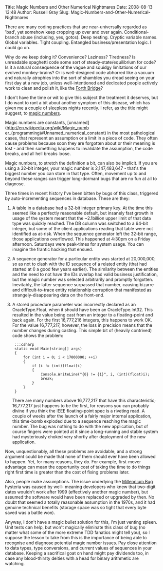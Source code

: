 Title: Magic Numbers and Other Numerical Nightmares
Date: 2008-08-13 13:48
Author: Russell Gray
Slug: Magic-Numbers-and-Other-Numerical-Nightmares

There are many coding practices that are near-universally regarded as 'bad',
yet somehow keep cropping up over and over again. Conditional-branch abuse
(including, yes, gotos). Deep nesting. Cryptic variable names. Global
variables. Tight coupling. Entangled business/presentation logic. I could go
on.

Why do we keep doing it? Convenience? Laziness? Tiredness? Is unreadable
spaghetti code some sort of steady-state/equilibrium for code? Is it a natural
consequence of the vague and squidgy limitations of our evolved monkey-brains?
Or is well-designed code abhorred like a vacuum and naturally atrophies into
the sort of shambles you dread seeing on your first day at a new job, unless
well-intentioned and dedicated people actively work to clean and polish it,
like the [Forth
Bridge](http://en.wikipedia.org/wiki/Forth_Railway_Bridge#Maintenance)?

I don't have the time or wit to give this subject the treatment it deserves,
but I do want to rant a bit about another symptom of this disease, which has
given me a couple of sleepless nights recently. I refer, as the title might
suggest, to [magic
numbers](http://en.wikipedia.org/wiki/Magic_number_(programming)).

Magic numbers are constants, [unnamed](http://en.wikipedia.org/wiki/Magic_numb
er_(programming)#Unnamed_numerical_constant) in the most pathological cases,
that represent an assumption or a limit in a piece of code. They often cause
problems because soon they are forgotten about or their meaning is lost - and
then something happens to invalidate the assumption, the code breaks, and all
hell breaks loose.

Magic numbers, to stretch the definition a bit, can also be implicit. If you
are using a 32-bit integer, your magic number is 2,147,483,647 - that's the
biggest number you can store in that type. Often, movement up to and beyond
these ranges can trigger long-dormant bugs that are no fun at all to diagnose.

Three times in recent history I've been bitten by bugs of this class,
triggered by auto-incrementing sequences in database. These are they:

1. A table in a database had a 32-bit integer primary key. At the time this
seemed like a perfectly reasonable default, but insanely fast growth in usage
of the system meant that the ~2.1billion upper limit of that data type was
quickly reached. The DB column was switched to a 64-bit integer, but some of
the client applications reading that table were not identified as at-risk.
When the sequence generator left the 32-bit range, those applications
overflowed. This happened at 4:30pm on a Friday afternoon. Saturdays were
peak-times for system usage. You can imagine the frantic hacking that ensued.

2. A sequence generator for a particular entity was started at 20,000,000, so
as not to clash with the ID sequence of a related entity (that had started at
0 a good few years earlier). The similarity between the entities and the need
to not have the IDs overlap had valid business justification, but the magic
number was selected arbitrarily and promptly forgotten. Inevitably, the latter
sequence surpassed that number, causing bizarre and difficult-to-trace entity
relationship corruption that manifested as strangely-disappearing data on the
front-end.

3. A stored procedure parameter was incorrectly declared as an
OracleType.Float, when it should have been an OracleType.Int32. This resulted
in the value being cast from an integer to a floating-point and back again.
For the first 16,777,216 integers, this happens to work OK. For the value
16,777,217, however, the loss in precision means that the number changes
during casting. This simple bit of (heavily contrived) code shows the problem:

        :::csharp
        static void Main(string[] args)
        {
            for (int i = 0; i < 17000000; ++i)
            {
                if (i != (int)(float)i)
                {
                    Console.WriteLine("{0} != {1}", i, (int)(float)i);
                    break;
                }
            }
        }

    There are many numbers above 16,777,217 that have this characteristic;
    16,777,217 just happens to be the first, for reasons you can probably
    divine if you think the IEEE floating-point spec is a riveting read. A
    couple of weeks after the launch of a fairly major internal application,
    this time-bomb exploded due to a sequence reaching the magic number. The
    bug was nothing to do with the new application, but of course fingers were
    pointed at it since a long-running and stable system had mysteriously
    choked very shortly after deployment of the new application.

Now, unquestionably, all these problems are avoidable, and a strong argument
could be made that none of them should ever have been allowed to happen. Yet,
for many reasons, they do. For example, first-mover advantage can mean the
opportunity cost of taking the time to do things right first time is greater
than the cost of fixing problems later.

Also, people make assumptions. The issue underlying the [Millennium
Bug](http://en.wikipedia.org/wiki/Millennium_bug) hysteria was caused by well-
meaning developers who knew that two-digit dates wouldn't work after 1999
(effectively another magic number), but assumed the software would have been
replaced or upgraded by then. No doubt that seemed a totally reasonable
assumption in the 1970s, and it had genuine technical benefits (storage space
was so tight that every byte saved was a battle won).

Anyway, I don't have a magic bullet solution for this, I'm just venting
spleen. Unit tests can help, but won't magically eliminate this class of bug
(no matter what some of the more extreme TDD fanatics might tell you), so I
suppose the lesson to take from this is the importance of being able to
recognise and diagnose potential magic number issues. Pay close attention to
data types, type conversions, and current values of sequences in your
database. Keeping a sacrifical goat on hand might pay dividends too, in case
any blood-thirsty deities with a head for binary arithmetic are watching.
